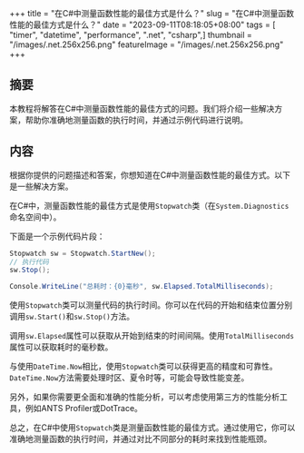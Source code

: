 +++
title = "在C#中测量函数性能的最佳方式是什么？"
slug = "在C#中测量函数性能的最佳方式是什么？"
date = "2023-09-11T08:18:05+08:00"
tags = [ "timer", "datetime", "performance", ".net", "csharp",]
thumbnail = "/images/.net.256x256.png"
featureImage = "/images/.net.256x256.png"
+++


## 摘要

本教程将解答在C#中测量函数性能的最佳方式的问题。我们将介绍一些解决方案，帮助你准确地测量函数的执行时间，并通过示例代码进行说明。

## 内容

根据你提供的问题描述和答案，你想知道在C#中测量函数性能的最佳方式。以下是一些解决方案。

在C#中，测量函数性能的最佳方式是使用`Stopwatch`类（在`System.Diagnostics`命名空间中）。

下面是一个示例代码片段：

```csharp
Stopwatch sw = Stopwatch.StartNew();
// 执行代码
sw.Stop();

Console.WriteLine("总耗时：{0}毫秒", sw.Elapsed.TotalMilliseconds);
```

使用`Stopwatch`类可以测量代码的执行时间。你可以在代码的开始和结束位置分别调用`sw.Start()`和`sw.Stop()`方法。

调用`sw.Elapsed`属性可以获取从开始到结束的时间间隔。使用`TotalMilliseconds`属性可以获取耗时的毫秒数。

与使用`DateTime.Now`相比，使用`Stopwatch`类可以获得更高的精度和可靠性。`DateTime.Now`方法需要处理时区、夏令时等，可能会导致性能变差。

另外，如果你需要更全面和准确的性能分析，可以考虑使用第三方的性能分析工具，例如ANTS Profiler或DotTrace。

总之，在C#中使用`Stopwatch`类是测量函数性能的最佳方式。通过使用它，你可以准确地测量函数的执行时间，并通过对比不同部分的耗时来找到性能瓶颈。


